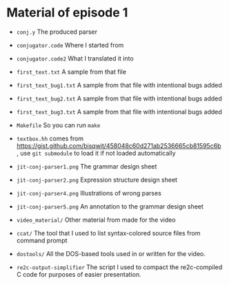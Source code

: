 # Material of episode 1

* `conj.y` The produced parser
* `conjugator.code` Where I started from
* `conjugator.code2` What I translated it into
* `first_text.txt` A sample from that file
* `first_text_bug1.txt` A sample from that file with intentional bugs added
* `first_text_bug2.txt` A sample from that file with intentional bugs added
* `first_text_bug3.txt` A sample from that file with intentional bugs added
* `Makefile` So you can run `make`
* `textbox.hh` comes from https://gist.github.com/bisqwit/458048c60d271ab2536665cb81595c6b , use `git submodule` to load it if not loaded automatically

* `jit-conj-parser1.png` The grammar design sheet
* `jit-conj-parser2.png` Expression structure design sheet
* `jit-conj-parser4.png` Illustrations of wrong parses
* `jit-conj-parser5.png` An annotation to the grammar design sheet
* `video_material/` Other material from made for the video

* `ccat/` The tool that I used to list syntax-colored source files from command prompt
* `dostools/` All the DOS-based tools used in or written for the video.
* `re2c-output-simplifier` The script I used to compact the re2c-compiled C code for purposes of easier presentation.
